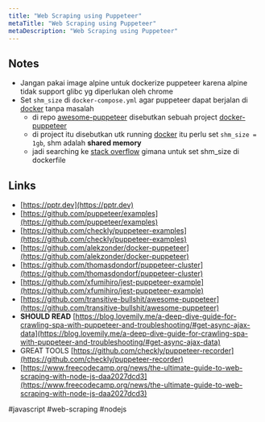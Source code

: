 ```yaml
---
title: "Web Scraping using Puppeteer"
metaTitle: "Web Scraping using Puppeteer"
metaDescription: "Web Scraping using Puppeteer"
---
```


## Notes

- Jangan pakai image alpine untuk dockerize puppeteer karena alpine tidak support glibc yg diperlukan oleh chrome
- Set `shm_size` di `docker-compose.yml` agar puppeteer dapat berjalan di [docker](docker.md) tanpa masalah
  - di repo [awesome-puppeteer](https://github.com/transitive-bullshit/awesome-puppeteer) disebutkan sebuah project [docker-puppeteer](https://github.com/alekzonder/docker-puppeteer)
  - di project itu disebutkan utk running [docker](docker.md) itu perlu set `shm_size = 1gb`, shm adalah **shared memory**
  - jadi searching ke [stack overflow](https://stackoverflow.com/questions/30210362/how-to-increase-the-size-of-the-dev-shm-in-docker-container) gimana untuk set shm_size di dockerfile

## Links

- [https://pptr.dev](https://pptr.dev)
- [https://github.com/puppeteer/examples](https://github.com/puppeteer/examples)
- [https://github.com/checkly/puppeteer-examples](https://github.com/checkly/puppeteer-examples)
- [https://github.com/alekzonder/docker-puppeteer](https://github.com/alekzonder/docker-puppeteer)
- [https://github.com/thomasdondorf/puppeteer-cluster](https://github.com/thomasdondorf/puppeteer-cluster)
- [https://github.com/xfumihiro/jest-puppeteer-example](https://github.com/xfumihiro/jest-puppeteer-example)
- [https://github.com/transitive-bullshit/awesome-puppeteer](https://github.com/transitive-bullshit/awesome-puppeteer)
- **SHOULD READ** [https://blog.lovemily.me/a-deep-dive-guide-for-crawling-spa-with-puppeteer-and-troubleshooting/#get-async-ajax-data](https://blog.lovemily.me/a-deep-dive-guide-for-crawling-spa-with-puppeteer-and-troubleshooting/#get-async-ajax-data)
- GREAT TOOLS [https://github.com/checkly/puppeteer-recorder](https://github.com/checkly/puppeteer-recorder)
- [https://www.freecodecamp.org/news/the-ultimate-guide-to-web-scraping-with-node-js-daa2027dcd3](https://www.freecodecamp.org/news/the-ultimate-guide-to-web-scraping-with-node-js-daa2027dcd3)

#javascript #web-scraping #nodejs


